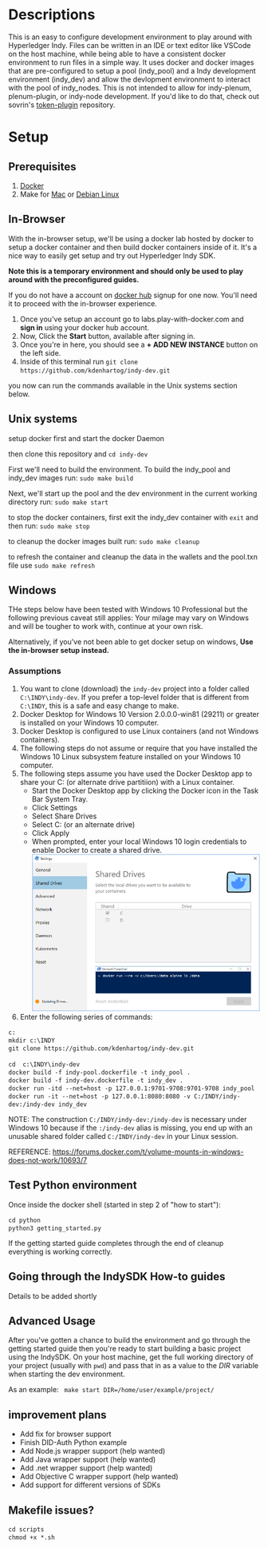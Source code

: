 # Descriptions
This is an easy to configure development environment to play around with Hyperledger Indy. Files can be written in an IDE or text editor like VSCode on the host machine, while being able to have a consistent docker environment to run files in a simple way. It uses docker and docker images that are pre-configured to setup a pool (indy_pool) and a Indy development environment (indy_dev) and allow the devlopment environment to interact with the pool of indy_nodes. This is not intended to allow for indy-plenum, plenum-plugin, or  indy-node development. If you'd like to do that, check out sovrin's [token-plugin](https://github.com/sovrin-foundation/token-plugin#org003878b) repository.




# Setup

## Prerequisites
1. [Docker](https://docs.docker.com/install/#supported-platforms)
2. Make for [Mac](https://stackoverflow.com/questions/10265742/how-to-install-make-and-gcc-on-a-mac#10265766) or [Debian Linux](https://stackoverflow.com/questions/11934997/how-to-install-make-in-ubuntu#11935185)

## In-Browser

With the in-browser setup, we'll be using a docker lab hosted by docker to setup a docker container and then build docker containers inside of it. It's a nice way to easily get setup and try out Hyperledger Indy SDK. 

**Note this is a temporary environment and should only be used to play around with the preconfigured guides.**

If you do not have a account on [docker hub](https://hub.docker.com) signup for one now. You'll need it to proceed with the in-browser experience.

1. Once you've setup an account go to labs.play-with-docker.com and **sign in** using your docker hub account.
2. Now, Click the **Start** button, available after signing in.
3. Once you're in here, you should see a **+ ADD NEW INSTANCE** button on the left side.
4. Inside of this terminal run `git clone https://github.com/kdenhartog/indy-dev.git`

you now can run the commands available in the Unix systems section below.

## Unix systems

setup docker first and start the docker Daemon

then clone this repository and `cd indy-dev` 

First we'll need to build the environment. To build the indy_pool and indy_dev images run: `sudo make build`

Next, we'll start up the pool and the dev environment in the current working directory run: `sudo make start`

to stop the docker containers, first exit the indy_dev container with `exit` and then run: `sudo make stop`

to cleanup the docker images built run: `sudo make cleanup`

to refresh the container and cleanup the data in the wallets and the pool.txn file use `sudo make refresh`

## Windows
THe steps below have been tested with Windows 10 Professional but the following previous caveat still applies: Your milage may vary on Windows and will be tougher to work with, continue at your own risk.

Alternatively, if you've not been able to get docker setup on windows, **Use the in-browser setup instead.**

### Assumptions
1. You want to clone (download) the `indy-dev` project into a folder called `C:\INDY\indy-dev`. If you prefer a top-level folder that is different from `C:\INDY`, this is a safe and easy change to make.
2. Docker Desktop for Windows 10 Version 2.0.0.0-win81 (29211) or greater is installed on your Windows 10 computer.
3. Docker Desktop is configured to use Linux containers (and not Windows containers).
4. The following steps do not assume or require that you have installed the Windows 10 Linux subsystem feature installed on your Windows 10 computer.
5. The following steps assume you have used the Docker Desktop app to share your C: (or alternate drive partitiion) with a Linux container. 
   - Start the Docker Desktop app by clicking the Docker icon in the Task Bar System Tray.
   - Click Settings
   - Select Share Drives
   - Select C: (or an alternate drive)
   - Click Apply
   - When prompted, enter your local Windows 10 login credentials to enable Docker to create a shared drive.
   ![Docker Desktop: Share C: Drive](images/Win10-DockerDesktop-ShareCDrive.png)
6. Enter the following series of commands:
```
c:
mkdir c:\INDY
git clone https://github.com/kdenhartog/indy-dev.git

cd  c:\INDY\indy-dev
docker build -f indy-pool.dockerfile -t indy_pool .
docker build -f indy-dev.dockerfile -t indy_dev .
docker run -itd --net=host -p 127.0.0.1:9701-9708:9701-9708 indy_pool
docker run -it --net=host -p 127.0.0.1:8080:8080 -v C:/INDY/indy-dev:/indy-dev indy_dev
```
NOTE: The construction `C:/INDY/indy-dev:/indy-dev` is necessary under Windows 10 because if the `:/indy-dev` alias is missing, you end up with an unusable shared folder called `C:/INDY/indy-dev` in your Linux session.

REFERENCE:  https://forums.docker.com/t/volume-mounts-in-windows-does-not-work/10693/7

## Test Python environment
Once inside the docker shell (started in step 2 of "how to start"):

```
cd python
python3 getting_started.py
```

If the getting started guide completes through the end of cleanup everything is working correctly.

## Going through the IndySDK How-to guides

Details to be added shortly

## Advanced Usage

After you've gotten a chance to build the environment and go through the getting started guide then you're ready to start building a basic project using the IndySDK. On your host machine, get the full working directory of your project (usually with `pwd`) and pass that in as a value to the *DIR* variable when starting the dev environment.
 
As an example: ` make start DIR=/home/user/example/project/`

## improvement plans
* Add fix for browser support
* Finish DID-Auth Python example
* Add Node.js wrapper support (help wanted)
* Add Java wrapper support (help wanted)
* Add .net wrapper support (help wanted)
* Add Objective C wrapper support (help wanted)
* Add support for different versions of SDKs

## Makefile issues?
```
cd scripts
chmod +x *.sh
```

